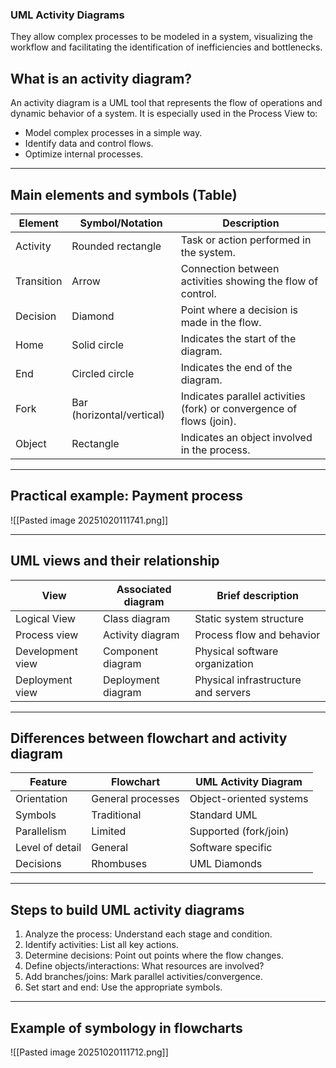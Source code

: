 ### UML Activity Diagrams

They allow complex processes to be modeled in a system, visualizing the workflow and facilitating the identification of inefficiencies and bottlenecks.

## What is an activity diagram?

An activity diagram is a UML tool that represents the flow of operations and dynamic behavior of a system. It is especially used in the Process View to:
- Model complex processes in a simple way.
- Identify data and control flows.
- Optimize internal processes.

---

## Main elements and symbols (Table)

| Element | Symbol/Notation | Description |
| ----------- | --------------------------- | -------------------------------------------------------------------- |
| Activity | Rounded rectangle | Task or action performed in the system.                              |
| Transition | Arrow | Connection between activities showing the flow of control.            |
| Decision | Diamond | Point where a decision is made in the flow.                        |
| Home | Solid circle | Indicates the start of the diagram.                                       |
| End | Circled circle | Indicates the end of the diagram.                                        |
| Fork | Bar (horizontal/vertical) | Indicates parallel activities (fork) or convergence of flows (join). |
| Object | Rectangle | Indicates an object involved in the process.                          |

---

## Practical example: Payment process

![[Pasted image 20251020111741.png]]

---

## UML views and their relationship

| View | Associated diagram | Brief description |
| ---------------- | ----------------------- | ----------------------------------- |
| Logical View | Class diagram | Static system structure |
| Process view | Activity diagram | Process flow and behavior |
| Development view | Component diagram | Physical software organization |
| Deployment view | Deployment diagram | Physical infrastructure and servers |

---

## Differences between flowchart and activity diagram

| Feature | Flowchart | UML Activity Diagram |
| ---------------- | ------------------ | -------------------------- |
| Orientation | General processes | Object-oriented systems |
| Symbols | Traditional | Standard UML |
| Parallelism | Limited | Supported (fork/join) |
| Level of detail | General | Software specific |
| Decisions | Rhombuses | UML Diamonds |

---

## Steps to build UML activity diagrams

1. Analyze the process: Understand each stage and condition.
2. Identify activities: List all key actions.
3. Determine decisions: Point out points where the flow changes.
4. Define objects/interactions: What resources are involved?
5. Add branches/joins: Mark parallel activities/convergence.
6. Set start and end: Use the appropriate symbols.

---

## Example of symbology in flowcharts

![[Pasted image 20251020111712.png]]